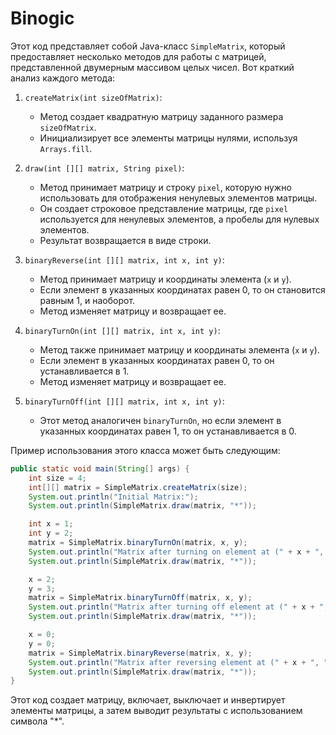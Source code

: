 # Binogic
Этот код представляет собой Java-класс `SimpleMatrix`, который предоставляет несколько методов для работы с матрицей, представленной двумерным массивом целых чисел. Вот краткий анализ каждого метода:

1. `createMatrix(int sizeOfMatrix)`:
   - Метод создает квадратную матрицу заданного размера `sizeOfMatrix`.
   - Инициализирует все элементы матрицы нулями, используя `Arrays.fill`.

2. `draw(int [][] matrix, String pixel)`:
   - Метод принимает матрицу и строку `pixel`, которую нужно использовать для отображения ненулевых элементов матрицы.
   - Он создает строковое представление матрицы, где `pixel` используется для ненулевых элементов, а пробелы для нулевых элементов.
   - Результат возвращается в виде строки.

3. `binaryReverse(int [][] matrix, int x, int y)`:
   - Метод принимает матрицу и координаты элемента (`x` и `y`).
   - Если элемент в указанных координатах равен 0, то он становится равным 1, и наоборот.
   - Метод изменяет матрицу и возвращает ее.

4. `binaryTurnOn(int [][] matrix, int x, int y)`:
   - Метод также принимает матрицу и координаты элемента (`x` и `y`).
   - Если элемент в указанных координатах равен 0, то он устанавливается в 1.
   - Метод изменяет матрицу и возвращает ее.

5. `binaryTurnOff(int [][] matrix, int x, int y)`:
   - Этот метод аналогичен `binaryTurnOn`, но если элемент в указанных координатах равен 1, то он устанавливается в 0.

Пример использования этого класса может быть следующим:

```java
public static void main(String[] args) {
    int size = 4;
    int[][] matrix = SimpleMatrix.createMatrix(size);
    System.out.println("Initial Matrix:");
    System.out.println(SimpleMatrix.draw(matrix, "*"));

    int x = 1;
    int y = 2;
    matrix = SimpleMatrix.binaryTurnOn(matrix, x, y);
    System.out.println("Matrix after turning on element at (" + x + ", " + y + "):");
    System.out.println(SimpleMatrix.draw(matrix, "*"));

    x = 2;
    y = 3;
    matrix = SimpleMatrix.binaryTurnOff(matrix, x, y);
    System.out.println("Matrix after turning off element at (" + x + ", " + y + "):");
    System.out.println(SimpleMatrix.draw(matrix, "*"));

    x = 0;
    y = 0;
    matrix = SimpleMatrix.binaryReverse(matrix, x, y);
    System.out.println("Matrix after reversing element at (" + x + ", " + y + "):");
    System.out.println(SimpleMatrix.draw(matrix, "*"));
}
```

Этот код создает матрицу, включает, выключает и инвертирует элементы матрицы, а затем выводит результаты с использованием символа "*".
